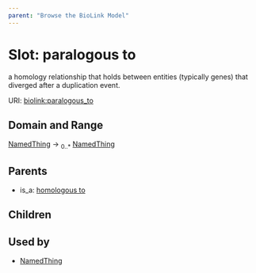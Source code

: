 ```yaml
---
parent: "Browse the BioLink Model"
---
```



# Slot: paralogous to


a homology relationship that holds between entities (typically genes) that diverged after a duplication event.

URI: [biolink:paralogous_to](https://w3id.org/biolink/vocab/paralogous_to)

## Domain and Range

[NamedThing](NamedThing.md) ->  <sub>0..*</sub> [NamedThing](NamedThing.md)

## Parents

 *  is_a: [homologous to](homologous_to.md)

## Children


## Used by

 * [NamedThing](NamedThing.md)
